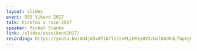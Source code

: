 ```yaml
---
layout: slides
event: OSS Víkend 2017
talk: Firefox v roce 2017
speaker: Michal Stanke
link: /slides/ossvikend2017/
recording: https://youtu.be/AN4jd3vWftA?list=PLLKM1yOV3zNvlO4dKdLfGpYgCJ9AOm3kC
---
```


